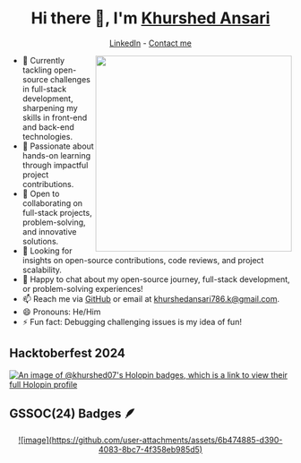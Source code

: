 <h1 align="center"> Hi there 👋, I'm <a href="https://www.linkedin.com/in/khurshed-ansari-615180229/">Khurshed Ansari</a> </h1>

<!--- Adding Header Elements -->
<p align="center">
  <a href="https://www.linkedin.com/in/khurshed-ansari-615180229/">LinkedIn</a> - 
  <a href="mailto:khurshedansari786.k@gmail.com">Contact me</a> 
</p>

<img src="https://raw.githubusercontent.com/sanjay-kv/sanjay-kv/main/Assets/illustration.png" min-width="300px" max-width="300px" width="350px" align="right">


- 🔭 Currently tackling open-source challenges in full-stack development, sharpening my skills in front-end and back-end technologies.
- 🌱 Passionate about hands-on learning through impactful project contributions.
- 👯 Open to collaborating on full-stack projects, problem-solving, and innovative solutions.
- 🤔 Looking for insights on open-source contributions, code reviews, and project scalability.
- 💬 Happy to chat about my open-source journey, full-stack development, or problem-solving experiences!
- 📫 Reach me via [GitHub](https://github.com/khurshed07) or email at [khurshedansari786.k@gmail.com](mailto:khurshedansari786.k@gmail.com).
- 😄 Pronouns: He/Him
- ⚡ Fun fact: Debugging challenging issues is my idea of fun!


## Hacktoberfest 2024
[![An image of @khurshed07's Holopin badges, which is a link to view their full Holopin profile](https://holopin.me/khurshed07)](https://holopin.io/@khurshed07)
## GSSOC(24) Badges 🪶
<div style='display:flex; align-items:center; gap: 10px;' align='center'>
<!-- <a href="https://github.com/khurshed07/khurshed07/blob/main/postman%20khurshed%20api.pdf">
<img src="Postman - Postman API Fundamentals Student Expert - 2024-10-23.png" width="100px" height="100px" />
</a>
<a href="https://github.com/khurshed07/khurshed07/blob/main/Share%20Badge.png">
<img src="https://raw.githubusercontent.com/GSSoC24/Postman-Challenge/main/docs/assets/1.png" width="100px" height="100px" />
</a>
 <a href ="https://github.com/khurshed07/khurshed07/blob/main/Share%20Badge%203.png"> 
   <img src="https://raw.githubusercontent.com/GSSoC24/Postman-Challenge/main/docs/assets/2.png" width="100px" height="100px" />
 </a>
 <a href ="https://github.com/khurshed07/khurshed07/blob/main/Share%20Badge%204.png">
 <img src="https://raw.githubusercontent.com/GSSoC24/Postman-Challenge/main/docs/assets/3.png" width="100px" height="100px" />
 </a>
  <a href="https://github.com/khurshed07/khurshed07/blob/main/Share%20Badge%205.png">
  <img src="https://raw.githubusercontent.com/GSSoC24/Postman-Challenge/main/docs/assets/4.png" width="100px" height="100px" />
  </a>
  <a href="https://github.com/khurshed07/khurshed07/blob/main/Share%20Badge%206.png">
  <img src="https://raw.githubusercontent.com/GSSoC24/Postman-Challenge/main/docs/assets/5.png" width="100px" height="100px" />
  </a> -->
  
  <a href="https://gssoc.girlscript.tech/leaderboard?year=2024Extd&username=khurshed07">
  ![image](https://github.com/user-attachments/assets/6b474885-d390-4083-8bc7-4f358eb985d5)
  </a>

</div>
